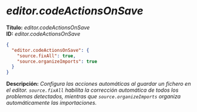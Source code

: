 <!-- Autor: Daniel Benjamin Perez Morales -->
<!-- GitHub: https://github.com/DanielBenjaminPerezMoralesDev13 -->
<!-- Gitlab: https://gitlab.com/DanielBenjaminPerezMoralesDev13 -->
<!-- Correo electrónico: danielperezdev@proton.me -->

# ***editor.codeActionsOnSave***

**Título:** *editor.codeActionsOnSave*  
**ID:** *editor.codeActionsOnSave*

```json
{
  "editor.codeActionsOnSave": {
    "source.fixAll": true,
    "source.organizeImports": true
  }
}
```

**Descripción:** *Configura las acciones automáticas al guardar un fichero en el editor. `source.fixAll` habilita la corrección automática de todos los problemas detectados, mientras que `source.organizeImports` organiza automáticamente las importaciones.*
